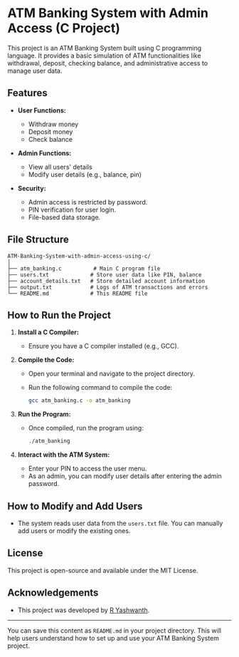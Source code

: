 
# ATM Banking System with Admin Access (C Project)

This project is an ATM Banking System built using C programming language. It provides a basic simulation of ATM functionalities like withdrawal, deposit, checking balance, and administrative access to manage user data.

## Features

- **User Functions:**
  - Withdraw money
  - Deposit money
  - Check balance

- **Admin Functions:**
  - View all users' details
  - Modify user details (e.g., balance, pin)

- **Security:**
  - Admin access is restricted by password.
  - PIN verification for user login.
  - File-based data storage.

## File Structure

```
ATM-Banking-System-with-admin-access-using-c/
│
├── atm_banking.c          # Main C program file
├── users.txt             # Store user data like PIN, balance
├── account_details.txt   # Store detailed account information
├── output.txt            # Logs of ATM transactions and errors
└── README.md             # This README file
```

## How to Run the Project

1. **Install a C Compiler:**
   - Ensure you have a C compiler installed (e.g., GCC).

2. **Compile the Code:**
   - Open your terminal and navigate to the project directory.
   - Run the following command to compile the code:

     ```bash
     gcc atm_banking.c -o atm_banking
     ```

3. **Run the Program:**
   - Once compiled, run the program using:

     ```bash
     ./atm_banking
     ```

4. **Interact with the ATM System:**
   - Enter your PIN to access the user menu.
   - As an admin, you can modify user details after entering the admin password.

## How to Modify and Add Users

- The system reads user data from the `users.txt` file. You can manually add users or modify the existing ones.

## License

This project is open-source and available under the MIT License.

## Acknowledgements

- This project was developed by [R Yashwanth](https://github.com/ryashwanth21).

---

You can save this content as `README.md` in your project directory. This will help users understand how to set up and use your ATM Banking System project.
